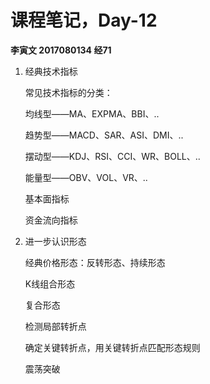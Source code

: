 # 课程笔记，Day-12

**李寅文 2017080134 经71**

1. 经典技术指标

   常见技术指标的分类：

   均线型——MA、EXPMA、BBI、..

   趋势型——MACD、SAR、ASI、DMI、..

   摆动型——KDJ、RSI、CCI、WR、BOLL、..

   能量型——OBV、VOL、VR、..

   基本面指标

   资金流向指标

2. 进一步认识形态

   经典价格形态：反转形态、持续形态

   K线组合形态

   复合形态

   检测局部转折点

   确定关键转折点，用关键转折点匹配形态规则

   震荡突破